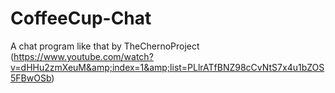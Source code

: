 # CoffeeCup-Chat
A chat program like that by TheChernoProject (https://www.youtube.com/watch?v=dHHu2zmXeuM&amp;index=1&amp;list=PLlrATfBNZ98cCvNtS7x4u1bZOS5FBwOSb)
